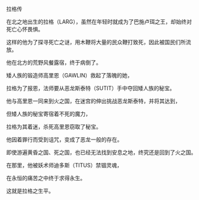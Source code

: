 拉格传

在北之地出生的拉格（LARG），虽然在年轻时就成为了巴施卢珥之王，却始终对死亡心怀畏惧。

这样的他为了探寻死亡之谜，用木鞭将大量的民众鞭打致死，因此被国民们所流放。

他在北方的荒野风餐露宿，终于病倒了。

矮人族的锻造师高里恩（GAWLIN）救起了落魄的她，

拉格为了报恩，法师要从恶龙斯泰特（SUTIT）手中夺回矮人族的秘宝。

他与高里恩一同来到火之国，在迷宫的伸出挑战恶龙斯泰特，并将其达到，

但矮人族的秘宝寄宿着不死的魔力，

拉格为其着迷，杀死高里恩窃取了秘宝。

他因着罪行而受到诅咒，变成了恶龙一般的存在。

即使游遍黄昏之国、死之国，也已经无法找到安息之地，终究还是回到了火之国。

在那里，他被妖术师迪多斯（TITUS）禁锢灵魂，

在永恒的痛苦之中终于求得永生。

这就是拉格之生平。